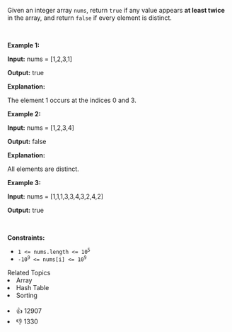 <p>Given an integer array <code>nums</code>, return <code>true</code> if any value appears <strong>at least twice</strong> in the array, and return <code>false</code> if every element is distinct.</p>

<p>&nbsp;</p> 
<p><strong class="example">Example 1:</strong></p>

<div class="example-block"> 
 <p><strong>Input:</strong> <span class="example-io">nums = [1,2,3,1]</span></p> 
</div>

<p><strong>Output:</strong> <span class="example-io">true</span></p>

<p><strong>Explanation:</strong></p>

<p>The element 1 occurs at the indices 0 and 3.</p>

<p><strong class="example">Example 2:</strong></p>

<div class="example-block"> 
 <p><strong>Input:</strong> <span class="example-io">nums = [1,2,3,4]</span></p> 
</div>

<p><strong>Output:</strong> <span class="example-io">false</span></p>

<p><strong>Explanation:</strong></p>

<p>All elements are distinct.</p>

<p><strong class="example">Example 3:</strong></p>

<div class="example-block"> 
 <p><strong>Input:</strong> <span class="example-io">nums = [1,1,1,3,3,4,3,2,4,2]</span></p> 
</div>

<p><strong>Output:</strong> <span class="example-io">true</span></p>

<p>&nbsp;</p> 
<p><strong>Constraints:</strong></p>

<ul> 
 <li><code>1 &lt;= nums.length &lt;= 10<sup>5</sup></code></li> 
 <li><code>-10<sup>9</sup> &lt;= nums[i] &lt;= 10<sup>9</sup></code></li> 
</ul>

<div><div>Related Topics</div><div><li>Array</li><li>Hash Table</li><li>Sorting</li></div></div><br><div><li>👍 12907</li><li>👎 1330</li></div>
